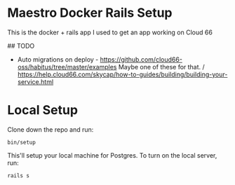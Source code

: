 # Maestro Docker Rails Setup

This is the docker + rails app I used to get an app working on Cloud 66

## TODO

 - Auto migrations on deploy - https://github.com/cloud66-oss/habitus/tree/master/examples Maybe one of these for that. / https://help.cloud66.com/skycap/how-to-guides/building/building-your-service.html

# Local Setup

Clone down the repo and run:

    bin/setup

This'll setup your local machine for Postgres. To turn on the local server, run:

    rails s

 
